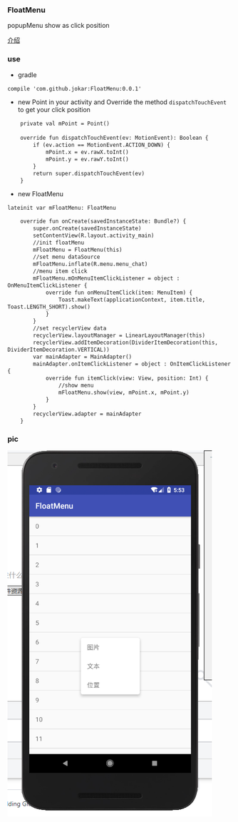 ### FloatMenu

popupMenu show as click position

 [介绍](https://blog.csdn.net/a1018875550/article/details/81046259)

### use

- gradle
```
compile 'com.github.jokar:FloatMenu:0.0.1'
```

- new Point in your activity and Override the method ```dispatchTouchEvent``` to get your click position

```
    private val mPoint = Point()

    override fun dispatchTouchEvent(ev: MotionEvent): Boolean {
        if (ev.action == MotionEvent.ACTION_DOWN) {
            mPoint.x = ev.rawX.toInt()
            mPoint.y = ev.rawY.toInt()
        }
        return super.dispatchTouchEvent(ev)
    }
```

- new FloatMenu

```
lateinit var mFloatMenu: FloatMenu
```

```
    override fun onCreate(savedInstanceState: Bundle?) {
        super.onCreate(savedInstanceState)
        setContentView(R.layout.activity_main)
        //init floatMenu
        mFloatMenu = FloatMenu(this)
        //set menu dataSource
        mFloatMenu.inflate(R.menu.menu_chat)
        //menu item click
        mFloatMenu.mOnMenuItemClickListener = object : OnMenuItemClickListener {
            override fun onMenuItemClick(item: MenuItem) {
                Toast.makeText(applicationContext, item.title, Toast.LENGTH_SHORT).show()
            }
        }
        //set recyclerView data 
        recyclerView.layoutManager = LinearLayoutManager(this)
        recyclerView.addItemDecoration(DividerItemDecoration(this, DividerItemDecoration.VERTICAL))
        var mainAdapter = MainAdapter()
        mainAdapter.onItemClickListener = object : OnItemClickListener {
            override fun itemClick(view: View, position: Int) {
                //show menu
                mFloatMenu.show(view, mPoint.x, mPoint.y)
            }
        }
        recyclerView.adapter = mainAdapter
    }

```

### pic

![](pic/pic1.png)